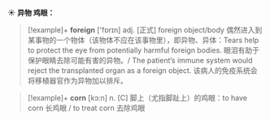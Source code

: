 ☀ <span class="category">**异物 鸡眼：**</span>
>[!example]+ <span class="vocabulary">**foreign**</span> ['fɒrɪn] 
> <span class="definition">adj. [正式] foreign object/body 偶然进入到某事物的一个物体（该物体不应在该事物里），即异物、异体：</span>Tears help to protect the eye from potentially harmful foreign bodies. 眼泪有助于保护眼睛去除可能有害的异物。/ The patient’s immune system would reject the transplanted organ as a foreign object. 该病人的免疫系统会将移植器官作为异物加以排斥。

>[!example]+ <span class="vocabulary">**corn**</span> [kɔ:n] 
> <span class="definition">n. [C] 脚上（尤指脚趾上）的鸡眼：</span>to have corn 长鸡眼 / to treat corn 去除鸡眼
